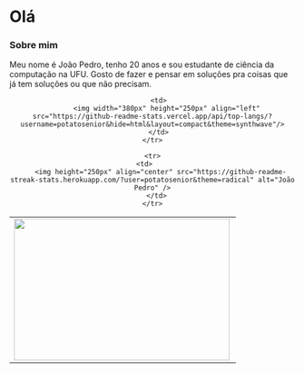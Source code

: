 # Olá

### Sobre mim

Meu nome é João Pedro, tenho 20 anos e sou estudante de ciência da computação na UFU.
Gosto de fazer e pensar em soluções pra coisas que já tem soluções ou que não precisam.

<center>
  <table>
    <tr>
       <td>
           <img width="380px" height="250px" align="left" src="https://github-readme-stats.vercel.app/api?username=potatosenior&show_icons=true&theme=synthwave&count_private=true" />
       </td>

       <td>
           <img width="380px" height="250px" align="left" src="https://github-readme-stats.vercel.app/api/top-langs/?username=potatosenior&hide=html&layout=compact&theme=synthwave"/>
       </td>
    </tr>

    <tr>
      <td>      
        <img height="250px" align="center" src="https://github-readme-streak-stats.herokuapp.com/?user=potatosenior&theme=radical" alt="João Pedro" />
      </td>
    </tr>
  </table>
</center>
